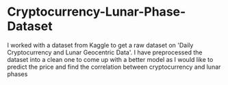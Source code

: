 # Cryptocurrency-Lunar-Phase-Dataset
I worked with a dataset from Kaggle to get a raw dataset on 'Daily Cryptocurrency and Lunar Geocentric Data'. I have preprocessed the dataset into a clean one to come up with a better model as I would like to predict the price and find the correlation between cryptocurrency and lunar phases
